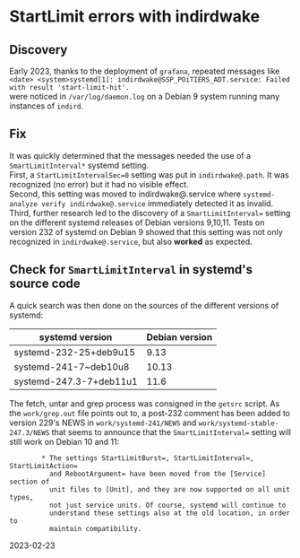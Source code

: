 # StartLimit errors with indirdwake

## Discovery
Early 2023, thanks to the deployment of `grafana`, repeated messages like  
`<date> <system>systemd[1]: indirdwake@SSP_POiTIERS_ADT.service: Failed with result 'start-limit-hit'.`  
were noticed in `/var/log/daemon.log` on a Debian 9 system running many instances of `indird`.

## Fix
It was quickly determined that the messages needed the use of a `SmartLimitInterval*` systemd setting.  
First, a `StartLimitIntervalSec=0` setting was put in `indirdwake@.path`. It was recognized (no error) but it had no visible effect.  
Second, this setting was moved to indirdwake@.service where `systemd-analyze verify indirdwake@.service` immediately detected it as invalid.  
Third, further research led to the discovery of a `SmartLimitInterval=` setting on the different systemd releases of Debian versions 9,10,11. Tests on version 232 of systemd on Debian 9 showed that this setting was not only recognized in `indirdwake@.service`, but also **worked** as expected.

## Check for `SmartLimitInterval` in systemd's source code
A quick search was then done on the sources of the different versions of systemd:

| systemd version | Debian version |
|---|---|
| systemd-232-25+deb9u15 | 9.13 |
| systemd-241-7~deb10u8 | 10.13 |
| systemd-247.3-7+deb11u1 | 11.6 |

The fetch, untar and grep process was consigned in the `getsrc` script.
As the `work/grep.out` file points out to, a post-232 comment has been added to version 229's NEWS in `work/systemd-241/NEWS` and `work/systemd-stable-247.3/NEWS` that seems to announce that the `SmartLimitInterval=` setting will still work on Debian 10 and 11:
```
        * The settings StartLimitBurst=, StartLimitInterval=, StartLimitAction=
          and RebootArgument= have been moved from the [Service] section of
          unit files to [Unit], and they are now supported on all unit types,
          not just service units. Of course, systemd will continue to
          understand these settings also at the old location, in order to
          maintain compatibility.
```
2023-02-23
